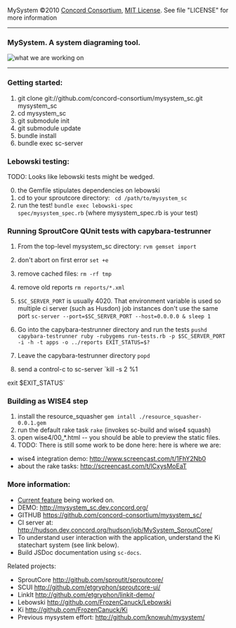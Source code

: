   MySystem ©2010 [Concord Consortium](http://concord.org), 
  [MIT License](http://www.opensource.org/licenses/mit-license.php). 
  See file "LICENSE" for more information


-----------------

### MySystem. A system diagraming tool. ###

![what we are working on](http://dl.dropbox.com/u/73403/mysystem_sc/mysystem_sc.png "feature being worked on")

-----------------

### Getting started: ###

1. git clone git://github.com/concord-consortium/mysystem_sc.git mysystem_sc
2. cd mysystem_sc
3. git submodule init
4. git submodule update
5. bundle install
6. bundle exec sc-server


### Lebowski testing: ###

TODO: Looks like lebowski tests might be wedged.

0. the Gemfile stipulates dependencies on lebowski
1. cd to your sproutcore directory: <code> cd /path/to/mysystem_sc </code>
2. run the test! <code>bundle exec lebowski-spec spec/mysystem_spec.rb</code> (where mysystem_spec.rb is your test)



### Running SproutCore QUnit tests with capybara-testrunner ###
1. From the top-level mysystem_sc directory:
`rvm gemset import`

1. don't abort on first error
`set +e`

2. remove cached files:
`rm -rf tmp`

3. remove old reports
`rm reports/*.xml`

4. `$SC_SERVER_PORT` is usually 4020. That environment variable is used so multiple ci server (such as Husdon) job instances don't use the same port
`sc-server --port=$SC_SERVER_PORT --host=0.0.0.0 & sleep 1`

5. Go into the capybara-testrunner directory and run the tests
`pushd capybara-testrunner
ruby -rubygems run-tests.rb -p $SC_SERVER_PORT -i -h -t apps -o ../reports
EXIT_STATUS=$?`

6. Leave the capybara-testrunner directory
`popd`

7. send a control-c to sc-server
`kill -s 2 %1

exit $EXIT_STATUS`

### Building as WISE4 step ###

1. install the resource_squasher `gem intall ./resource_squasher-0.0.1.gem`
2. run the default rake task `rake` (invokes sc-build and wise4 squash)
3. open wise4/00_*.html -- you should be able to preview the static
   files.
4. TODO: There is still some work to be done here: here is where we are:


* wise4 integration demo: http://www.screencast.com/t/1FhY2Nb0
* about the rake tasks: http://screencast.com/t/lCxysMoEaT


### More information: ###

* [Current feature](http://bit.ly/bhGHKR) being worked on.
* DEMO: <http://mysystem_sc.dev.concord.org/>
* GITHUB <https://github.com/concord-consortium/mysystem_sc/>
* CI server at: <http://hudson.dev.concord.org/hudson/job/MySystem_SproutCore/>
* To understand user interaction with the application, understand the Ki statechart system (see link below).
* Build JSDoc documentation using `sc-docs`.

Related projects:

* SproutCore <http://github.com/sproutit/sproutcore/>
* SCUI <http://github.com/etgryphon/sproutcore-ui/>
* LinkIt <http://github.com/etgryphon/linkit-demo/>
* Lebowski <http://github.com/FrozenCanuck/Lebowski>
* Ki <http://github.com/FrozenCanuck/Ki>
* Previous mysystem effort: <http://github.com/knowuh/mysystem/>



